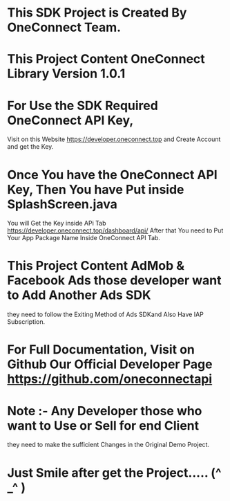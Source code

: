 #  This SDK Project is Created By OneConnect Team.

# This Project Content OneConnect Library Version 1.0.1

# For Use the SDK Required OneConnect API Key,
  Visit on this Website https://developer.oneconnect.top and Create Account and get the Key.

# Once You have the OneConnect API Key, Then You have Put inside SplashScreen.java
  You will Get the Key inside APi Tab https://developer.oneconnect.top/dashboard/api/
  After that You need to Put Your App Package Name Inside OneConnect API Tab.

# This Project Content AdMob & Facebook Ads those developer want to Add Another Ads SDK
   they need to follow the Exiting Method of Ads SDKand Also Have IAP Subscription.

# For Full Documentation, Visit on Github Our Official Developer Page https://github.com/oneconnectapi

# Note :- Any Developer those who want to Use or Sell for end Client
  they need to make the sufficient Changes in the Original Demo Project.

# Just Smile after get the Project..... (^ _^ )

